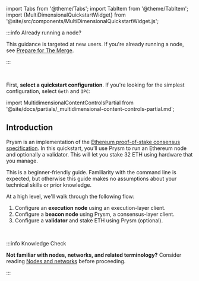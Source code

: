 import Tabs from '@theme/Tabs';
import TabItem from '@theme/TabItem';
import {MultiDimensionalQuickstartWidget} from '@site/src/components/MultiDimensionalQuickstartWidget.js';

<MultiDimensionalQuickstartWidget />

:::info Already running a node?

This guidance is targeted at new users. If you're already running a node, see [Prepare for The Merge](../prepare-for-merge.md).

:::

<br />

First, <strong>select a quickstart configuration</strong>. If you're looking for the simplest configuration, select `Geth` and `IPC`:

import MultidimensionalContentControlsPartial from '@site/docs/partials/_multidimensional-content-controls-partial.md';

<MultidimensionalContentControlsPartial />

## Introduction



Prysm is an implementation of the [Ethereum proof-of-stake consensus specification](https://github.com/ethereum/consensus-specs). In this quickstart, you’ll use Prysm to run an Ethereum node and optionally a validator. This will let you stake 32 ETH using hardware that you manage.

This is a beginner-friendly guide. Familiarity with the command line is expected, but otherwise this guide makes no assumptions about your technical skills or prior knowledge.

At a high level, we'll walk through the following flow:

 1. Configure an **execution node** using an execution-layer client.
 2. Configure a **beacon node** using Prysm, a consensus-layer client.
 3. Configure a **validator** and stake ETH using Prysm (optional).

<br />

:::info Knowledge Check

**Not familiar with nodes, networks, and related terminology?** Consider reading [Nodes and networks](../concepts/nodes-networks.md) before proceeding. 

:::

